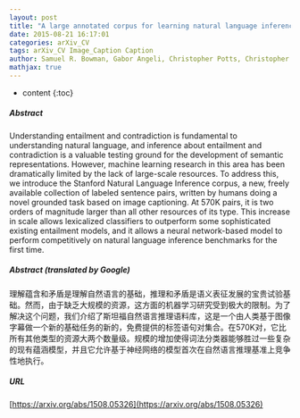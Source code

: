 ```yaml
---
layout: post
title: "A large annotated corpus for learning natural language inference"
date: 2015-08-21 16:17:01
categories: arXiv_CV
tags: arXiv_CV Image_Caption Caption
author: Samuel R. Bowman, Gabor Angeli, Christopher Potts, Christopher D. Manning
mathjax: true
---
```


* content
{:toc}

##### Abstract
Understanding entailment and contradiction is fundamental to understanding natural language, and inference about entailment and contradiction is a valuable testing ground for the development of semantic representations. However, machine learning research in this area has been dramatically limited by the lack of large-scale resources. To address this, we introduce the Stanford Natural Language Inference corpus, a new, freely available collection of labeled sentence pairs, written by humans doing a novel grounded task based on image captioning. At 570K pairs, it is two orders of magnitude larger than all other resources of its type. This increase in scale allows lexicalized classifiers to outperform some sophisticated existing entailment models, and it allows a neural network-based model to perform competitively on natural language inference benchmarks for the first time.

##### Abstract (translated by Google)
理解蕴含和矛盾是理解自然语言的基础，推理和矛盾是语义表征发展的宝贵试验基础。然而，由于缺乏大规模的资源，这方面的机器学习研究受到极大的限制。为了解决这个问题，我们介绍了斯坦福自然语言推理语料库，这是一个由人类基于图像字幕做一个新的基础任务的新的，免费提供的标签语句对集合。在570K对，它比所有其他类型的资源大两个数量级。规模的增加使得词法分类器能够胜过一些复杂的现有蕴涵模型，并且它允许基于神经网络的模型首次在自然语言推理基准上竞争性地执行。

##### URL
[https://arxiv.org/abs/1508.05326](https://arxiv.org/abs/1508.05326)

